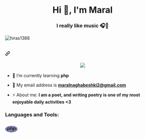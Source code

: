 <h1 align="center">Hi 👋, I'm Maral</h1>
<h3 align="center">I really like music 🎧💜</h3>

<p align="left"> <img src="https://komarev.com/ghpvc/?username=hiras1388&label=Profile%20views&color=0e75b6&style=flat" alt="hiras1388" /> </p>

<article class="markdown-body entry-content container-lg f5" itemprop="text">
<div class="markdown-heading" dir="auto"><h1 class="heading-element" dir="auto"><font style="vertical-align: inherit;"><font style="vertical-align: inherit;">
  <svg class="octicon octicon-link" viewBox="0 0 16 16" version="1.1" width="16" height="16" aria-hidden="true"><path d="m7.775 3.275 1.25-1.25a3.5 3.5 0 1 1 4.95 4.95l-2.5 2.5a3.5 3.5 0 0 1-4.95 0 .751.751 0 0 1 .018-1.042.751.751 0 0 1 1.042-.018 1.998 1.998 0 0 0 2.83 0l2.5-2.5a2.002 2.002 0 0 0-2.83-2.83l-1.25 1.25a.751.751 0 0 1-1.042-.018.751.751 0 0 1-.018-1.042Zm-4.69 9.64a1.998 1.998 0 0 0 2.83 0l1.25-1.25a.751.751 0 0 1 1.042.018.751.751 0 0 1 .018 1.042l-1.25 1.25a3.5 3.5 0 1 1-4.95-4.95l2.5-2.5a3.5 3.5 0 0 1 4.95 0 .751.751 0 0 1-.018 1.042.751.751 0 0 1-1.042.018 1.998 1.998 0 0 0-2.83 0l-2.5 2.5a1.998 1.998 0 0 0 0 2.83Z"></path></svg></a></div>

<p align="center" dir="auto">
  <a href="https://readme.andyruwruw.com/api/now-playing?open" rel="nofollow">
    
  </a>
</p>
<p align="center" dir="auto">
  <a target="_blank" rel="noopener noreferrer nofollow" href="https://raw.githubusercontent.com/andyruwruw/andyruwruw/master/example/top-played.svg"><img src="https://raw.githubusercontent.com/andyruwruw/andyruwruw/master/example/top-played.svg" style="max-width: 100%;"></a>
  
</p>
<p align="center" dir="auto">
</article>


- 🌱 I’m currently learning **php**

- 📧 My email address is **maralnaghabeshki2@gmail.com**

- ⚡ About me: **I am a poet, and writing poetry is one of my most enjoyable daily activities <3**

<h3 align="left">Languages and Tools:</h3>
<p align="left"> <a href="https://www.php.net" target="_blank" rel="noreferrer"> <img src="https://raw.githubusercontent.com/devicons/devicon/master/icons/php/php-original.svg" alt="php" width="40" height="40"/> </a> </p>

